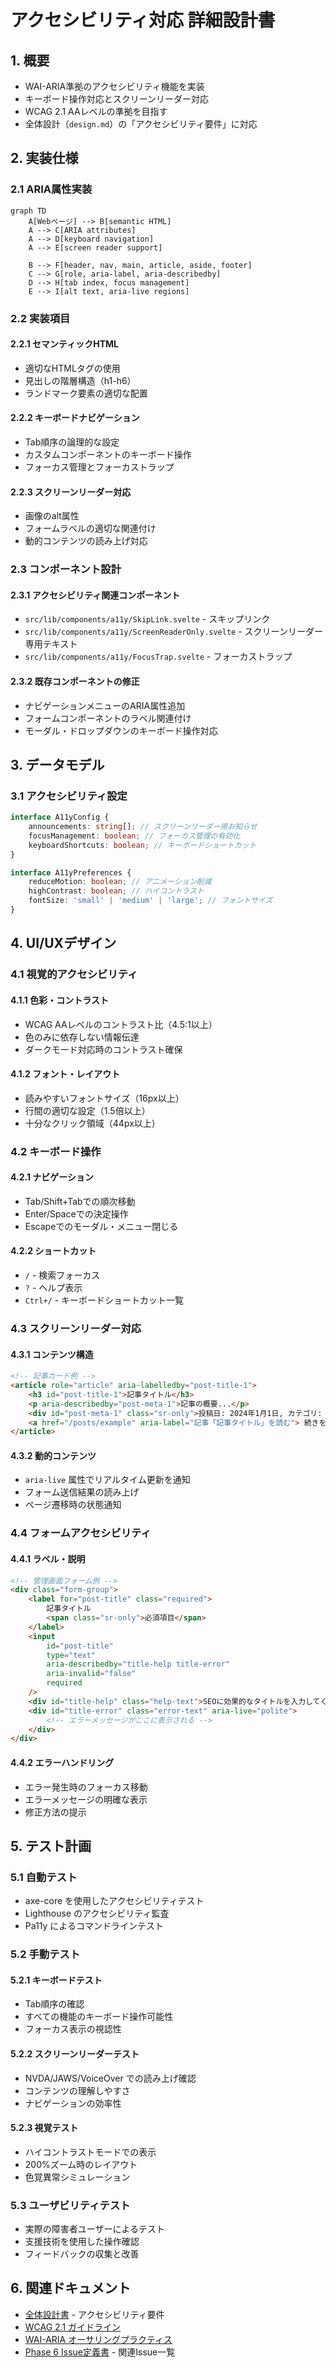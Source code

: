 # アクセシビリティ対応 詳細設計書

## 1. 概要

- WAI-ARIA準拠のアクセシビリティ機能を実装
- キーボード操作対応とスクリーンリーダー対応
- WCAG 2.1 AAレベルの準拠を目指す
- 全体設計（`design.md`）の「アクセシビリティ要件」に対応

## 2. 実装仕様

### 2.1 ARIA属性実装

```mermaid
graph TD
    A[Webページ] --> B[semantic HTML]
    A --> C[ARIA attributes]
    A --> D[keyboard navigation]
    A --> E[screen reader support]

    B --> F[header, nav, main, article, aside, footer]
    C --> G[role, aria-label, aria-describedby]
    D --> H[tab index, focus management]
    E --> I[alt text, aria-live regions]
```

### 2.2 実装項目

#### 2.2.1 セマンティックHTML

- 適切なHTMLタグの使用
- 見出しの階層構造（h1-h6）
- ランドマーク要素の適切な配置

#### 2.2.2 キーボードナビゲーション

- Tab順序の論理的な設定
- カスタムコンポーネントのキーボード操作
- フォーカス管理とフォーカストラップ

#### 2.2.3 スクリーンリーダー対応

- 画像のalt属性
- フォームラベルの適切な関連付け
- 動的コンテンツの読み上げ対応

### 2.3 コンポーネント設計

#### 2.3.1 アクセシビリティ関連コンポーネント

- `src/lib/components/a11y/SkipLink.svelte` - スキップリンク
- `src/lib/components/a11y/ScreenReaderOnly.svelte` - スクリーンリーダー専用テキスト
- `src/lib/components/a11y/FocusTrap.svelte` - フォーカストラップ

#### 2.3.2 既存コンポーネントの修正

- ナビゲーションメニューのARIA属性追加
- フォームコンポーネントのラベル関連付け
- モーダル・ドロップダウンのキーボード操作対応

## 3. データモデル

### 3.1 アクセシビリティ設定

```typescript
interface A11yConfig {
	announcements: string[]; // スクリーンリーダー用お知らせ
	focusManagement: boolean; // フォーカス管理の有効化
	keyboardShortcuts: boolean; // キーボードショートカット
}

interface A11yPreferences {
	reduceMotion: boolean; // アニメーション削減
	highContrast: boolean; // ハイコントラスト
	fontSize: 'small' | 'medium' | 'large'; // フォントサイズ
}
```

## 4. UI/UXデザイン

### 4.1 視覚的アクセシビリティ

#### 4.1.1 色彩・コントラスト

- WCAG AAレベルのコントラスト比（4.5:1以上）
- 色のみに依存しない情報伝達
- ダークモード対応時のコントラスト確保

#### 4.1.2 フォント・レイアウト

- 読みやすいフォントサイズ（16px以上）
- 行間の適切な設定（1.5倍以上）
- 十分なクリック領域（44px以上）

### 4.2 キーボード操作

#### 4.2.1 ナビゲーション

- Tab/Shift+Tabでの順次移動
- Enter/Spaceでの決定操作
- Escapeでのモーダル・メニュー閉じる

#### 4.2.2 ショートカット

- `/` - 検索フォーカス
- `?` - ヘルプ表示
- `Ctrl+/` - キーボードショートカット一覧

### 4.3 スクリーンリーダー対応

#### 4.3.1 コンテンツ構造

```html
<!-- 記事カード例 -->
<article role="article" aria-labelledby="post-title-1">
	<h3 id="post-title-1">記事タイトル</h3>
	<p aria-describedby="post-meta-1">記事の概要...</p>
	<div id="post-meta-1" class="sr-only">投稿日: 2024年1月1日, カテゴリ: 技術, 著者: John Doe</div>
	<a href="/posts/example" aria-label="記事「記事タイトル」を読む"> 続きを読む </a>
</article>
```

#### 4.3.2 動的コンテンツ

- `aria-live` 属性でリアルタイム更新を通知
- フォーム送信結果の読み上げ
- ページ遷移時の状態通知

### 4.4 フォームアクセシビリティ

#### 4.4.1 ラベル・説明

```html
<!-- 管理画面フォーム例 -->
<div class="form-group">
	<label for="post-title" class="required">
		記事タイトル
		<span class="sr-only">必須項目</span>
	</label>
	<input
		id="post-title"
		type="text"
		aria-describedby="title-help title-error"
		aria-invalid="false"
		required
	/>
	<div id="title-help" class="help-text">SEOに効果的なタイトルを入力してください</div>
	<div id="title-error" class="error-text" aria-live="polite">
		<!-- エラーメッセージがここに表示される -->
	</div>
</div>
```

#### 4.4.2 エラーハンドリング

- エラー発生時のフォーカス移動
- エラーメッセージの明確な表示
- 修正方法の提示

## 5. テスト計画

### 5.1 自動テスト

- axe-core を使用したアクセシビリティテスト
- Lighthouse のアクセシビリティ監査
- Pa11y によるコマンドラインテスト

### 5.2 手動テスト

#### 5.2.1 キーボードテスト

- Tab順序の確認
- すべての機能のキーボード操作可能性
- フォーカス表示の視認性

#### 5.2.2 スクリーンリーダーテスト

- NVDA/JAWS/VoiceOver での読み上げ確認
- コンテンツの理解しやすさ
- ナビゲーションの効率性

#### 5.2.3 視覚テスト

- ハイコントラストモードでの表示
- 200%ズーム時のレイアウト
- 色覚異常シミュレーション

### 5.3 ユーザビリティテスト

- 実際の障害者ユーザーによるテスト
- 支援技術を使用した操作確認
- フィードバックの収集と改善

## 6. 関連ドキュメント

- [全体設計書](../../design.md) - アクセシビリティ要件
- [WCAG 2.1 ガイドライン](https://www.w3.org/TR/WCAG21/)
- [WAI-ARIA オーサリングプラクティス](https://www.w3.org/WAI/ARIA/apg/)
- [Phase 6 Issue定義書](../../issues/phase-6/) - 関連Issue一覧
